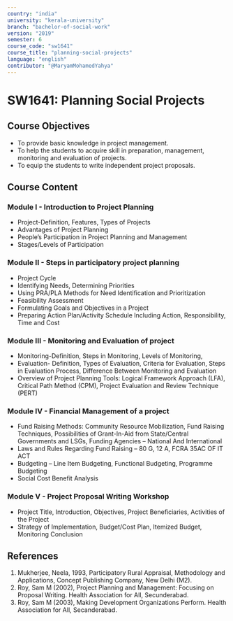 ```yaml
---
country: "india"
university: "kerala-university"
branch: "bachelor-of-social-work"
version: "2019"
semester: 6
course_code: "sw1641"
course_title: "planning-social-projects"
language: "english"
contributor: "@MaryamMohamedYahya"
---
```


# SW1641: Planning Social Projects 

## Course Objectives
* To provide basic knowledge in project management.
* To help the students to acquire skill in preparation, management, monitoring and evaluation of projects.
* To equip the students to write independent project proposals.

## Course Content
### Module I - Introduction to Project Planning
* Project-Definition, Features, Types of Projects
* Advantages of Project Planning
* People’s Participation in Project Planning and Management
* Stages/Levels of Participation

### Module II - Steps in participatory project planning
* Project Cycle 
* Identifying Needs, Determining Priorities
* Using PRA/PLA Methods for Need Identification and Prioritization
* Feasibility Assessment
* Formulating Goals and Objectives in a Project 
* Preparing Action Plan/Activity Schedule Including Action, Responsibility, Time and Cost

### Module III - Monitoring and Evaluation of project
* Monitoring-Definition, Steps in Monitoring, Levels of Monitoring,
* Evaluation- Definition, Types of Evaluation, Criteria for Evaluation, Steps in Evaluation Process, Difference Between Monitoring and Evaluation
* Overview of Project Planning Tools: Logical Framework Approach (LFA), Critical Path Method (CPM), Project Evaluation and Review Technique (PERT)

### Module IV - Financial Management of a project
* Fund Raising Methods: Community Resource Mobilization, Fund Raising Techniques, Possibilities of Grant-In-Aid from State/Central Governments and LSGs, Funding Agencies – National And International
* Laws and Rules Regarding Fund Raising – 80 G, 12 A, FCRA 35AC OF IT ACT
* Budgeting – Line Item Budgeting, Functional Budgeting, Programme Budgeting
* Social Cost Benefit Analysis

### Module V - Project Proposal Writing Workshop
* Project Title, Introduction, Objectives, Project Beneficiaries, Activities of the Project
* Strategy of Implementation, Budget/Cost Plan, Itemized Budget, Monitoring Conclusion 

## References
1. Mukherjee, Neela, 1993, Participatory Rural Appraisal, Methodology and Applications, Concept Publishing Company, New Delhi (M2).
2. Roy, Sam M (2002), Project Planning and Management: Focusing on Proposal Writing. Health Association for All, Secunderabad.
3. Roy, Sam M (2003), Making Development Organizations Perform. Health Association for All, Secanderabad.